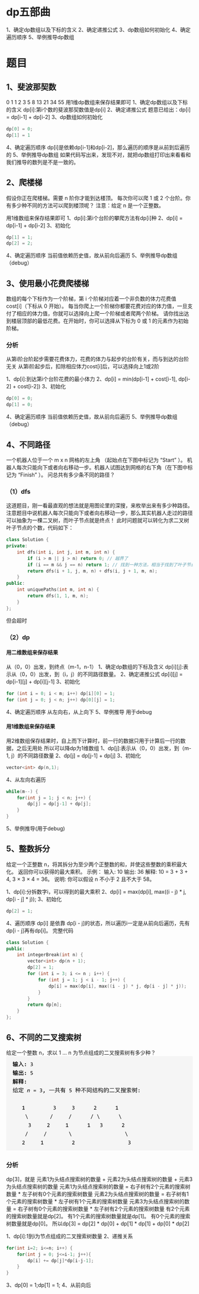 # dp五部曲

1、确定dp数组以及下标的含义
2、确定递推公式
3、dp数组如何初始化
4、确定遍历顺序
5、举例推导dp数组

# 题目

## 1、斐波那契数
0 1 1 2 3 5 8 13 21 34 55
用1维dp数组来保存结果即可
1、确定dp数组以及下标的含义
dp[i]:第i个数的斐波那契数值是dp[i]
2、确定递推公式
题意已给出：dp[i] = dp[i-1] + dp[i-2]
3、dp数组如何初始化
```cpp
dp[0] = 0;
dp[1] = 1
```
4、确定遍历顺序
dp[i]是依赖dp[i-1]和dp[i-2]，那么遍历的顺序是从前到后遍历的
5、举例推导dp数组
如果代码写出来，发现不对，就把dp数组打印出来看看和我们推导的数列是不是一致的。

## 2、爬楼梯

假设你正在爬楼梯。需要 n 阶你才能到达楼顶。
每次你可以爬 1 或 2 个台阶。你有多少种不同的方法可以爬到楼顶呢？
注意：给定 n 是一个正整数。

用1维数组来保存结果即可
1、dp[i]:第i个台阶的攀爬方法有dp[i]种
2、dp[i] = dp[i-1] + dp[i-2]
3、初始化
```cpp
dp[1] = 1;
dp[2] = 2;
```
4、确定遍历顺序
当前值依赖历史值，故从前向后遍历
5、举例推导dp数组（debug）

## 3、使用最小花费爬楼梯

数组的每个下标作为一个阶梯，第 i 个阶梯对应着一个非负数的体力花费值 cost[i]（下标从 0 开始）。
每当你爬上一个阶梯你都要花费对应的体力值，一旦支付了相应的体力值，你就可以选择向上爬一个阶梯或者爬两个阶梯。
请你找出达到楼层顶部的最低花费。在开始时，你可以选择从下标为 0 或 1 的元素作为初始阶梯。

### 分析

从第i阶台阶起步需要花费体力，花费的体力与起步的台阶有关，而与到达的台阶无关
从第i阶起步后，扣除相应体力cost[i]后，可以选择向上1或2阶

1、dp[i]:到达第i个台阶花费的最小体力
2、dp[i] = min(dp[i-1] + cost[i-1], dp[i-2] + cost[i-2])
3、初始化
```cpp
dp[0] = 0;
dp[1] = 0;
```
4、确定遍历顺序
当前值依赖历史值，故从前向后遍历
5、举例推导dp数组（debug）

## 4、不同路径

一个机器人位于一个 m x n 网格的左上角 （起始点在下图中标记为 “Start” ）。
机器人每次只能向下或者向右移动一步。机器人试图达到网格的右下角（在下图中标记为 “Finish” ）。
问总共有多少条不同的路径？

### （1）dfs
这道题目，刚一看最直观的想法就是用图论里的深搜，来枚举出来有多少种路径。
注意题目中说机器人每次只能向下或者向右移动一步，那么其实机器人走过的路径可以抽象为一棵二叉树，而叶子节点就是终点！
此时问题就可以转化为求二叉树叶子节点的个数，代码如下：
```cpp
class Solution {
private:
    int dfs(int i, int j, int m, int n) {
        if (i > m || j > n) return 0; // 越界了
        if (i == m && j == n) return 1; // 找到一种方法，相当于找到了叶子节点
        return dfs(i + 1, j, m, n) + dfs(i, j + 1, m, n);
    }
public:
    int uniquePaths(int m, int n) {
        return dfs(1, 1, m, n);
    }
};
```
但会超时

### （2）dp
#### 用二维数组来保存结果
从（0，0）出发，到终点（m-1，n-1）
1、确定dp数组的下标及含义
dp[i][j]:表示从（0，0）出发，到（i，j）的不同路径数量。
2、确定递推公式
dp[i][j] = dp[i-1][j] + dp[i][j-1]
3、初始化
```cpp
for (int i = 0; i < m; i++) dp[i][0] = 1;
for (int j = 0; j < n; j++) dp[0][j] = 1;
```
4、确定遍历顺序
从左向右，从上向下
5、举例推导
用于debug

#### 用1维数组来保存结果
用2维数组保存结果时，自上而下计算时，前一行的数据只用于计算后一行的数据，之后无用处
所以可以降dp为1维数组
1、dp[j]:表示从（0，0）出发，到（m-1, j）的不同路径数量
2、dp[j] = dp[j-1] + dp[j]
3、初始化
```cpp
vector<int> dp(n,1);
```
4、从左向右遍历
```cpp
while(m--) {
    for(int j = 1; j < n; j++) {
        dp[j] = dp[j-1] + dp[j];
    }
}
```
5、举例推导(用于debug)

## 5、整数拆分
给定一个正整数 n，将其拆分为至少两个正整数的和，并使这些整数的乘积最大化。 返回你可以获得的最大乘积。
示例：
输入: 10
输出: 36
解释: 10 = 3 + 3 + 4, 3 × 3 × 4 = 36。
说明: 你可以假设 n 不小于 2 且不大于 58。

1、dp[i]:分拆数字i，可以得到的最大乘积
2、dp[i] = max(dp[i], max((i - j) * j, dp[i - j] * j));
3、初始化
```cpp
dp[2] = 1;
```
4、遍历顺序
dp[i] 是依靠 dp[i - j]的状态，所以遍历i一定是从前向后遍历，先有dp[i - j]再有dp[i]。
完整代码
```cpp
class Solution {
public:
    int integerBreak(int n) {
        vector<int> dp(n + 1);
        dp[2] = 1;
        for (int i = 3; i <= n ; i++) {
            for (int j = 1; j < i - 1; j++) {
                dp[i] = max(dp[i], max((i - j) * j, dp[i - j] * j));
            }
        }
        return dp[n];
    }
};
```

## 6、不同的二叉搜索树

给定一个整数 n，求以 1 ... n 为节点组成的二叉搜索树有多少种？
![](pictures/Different_binary_search_trees.png)

### 分析
dp[3]，就是 元素1为头结点搜索树的数量 + 元素2为头结点搜索树的数量 + 元素3为头结点搜索树的数量
元素1为头结点搜索树的数量 = 右子树有2个元素的搜索树数量 * 左子树有0个元素的搜索树数量
元素2为头结点搜索树的数量 = 右子树有1个元素的搜索树数量 * 左子树有1个元素的搜索树数量
元素3为头结点搜索树的数量 = 右子树有0个元素的搜索树数量 * 左子树有2个元素的搜索树数量
有2个元素的搜索树数量就是dp[2]。
有1个元素的搜索树数量就是dp[1]。
有0个元素的搜索树数量就是dp[0]。
所以dp[3] = dp[2] * dp[0] + dp[1] * dp[1] + dp[0] * dp[2]

1、dp[i]:1到i为节点组成的二叉搜索树数量
2、递推关系
```cpp
for(int i=2; i<=n; i++) {
    for(int j = 0; j<=i-1; j++){
        dp[i] += dp[j]*dp[i-j-1];
    }
}
```
3、dp[0] = 1;dp[1] = 1;
4、从前向后